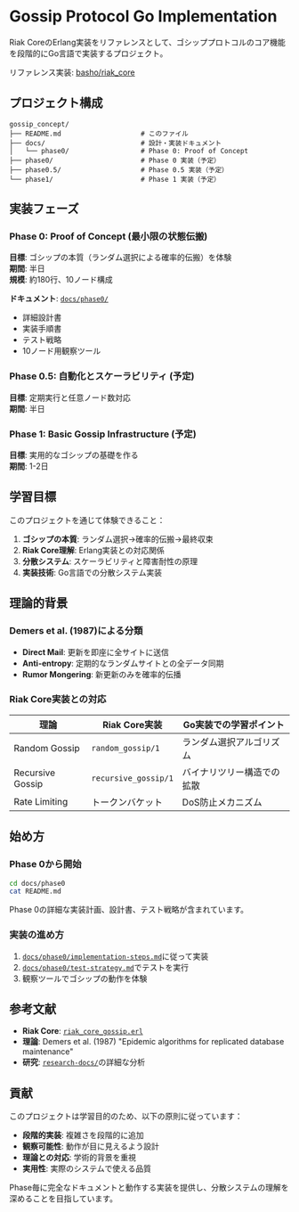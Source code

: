 # Gossip Protocol Go Implementation

Riak CoreのErlang実装をリファレンスとして、ゴシッププロトコルのコア機能を段階的にGo言語で実装するプロジェクト。

リファレンス実装: [basho/riak_core](https://github.com/basho/riak_core)

## プロジェクト構成

```
gossip_concept/
├── README.md                    # このファイル
├── docs/                        # 設計・実装ドキュメント
│   └── phase0/                  # Phase 0: Proof of Concept
├── phase0/                      # Phase 0 実装（予定）
├── phase0.5/                    # Phase 0.5 実装（予定）
└── phase1/                      # Phase 1 実装（予定）
```

## 実装フェーズ

### Phase 0: Proof of Concept (最小限の状態伝搬)
**目標**: ゴシップの本質（ランダム選択による確率的伝搬）を体験  
**期間**: 半日  
**規模**: 約180行、10ノード構成  

**ドキュメント**: [`docs/phase0/`](./docs/phase0/)
- 詳細設計書
- 実装手順書  
- テスト戦略
- 10ノード用観察ツール

### Phase 0.5: 自動化とスケーラビリティ (予定)
**目標**: 定期実行と任意ノード数対応  
**期間**: 半日

### Phase 1: Basic Gossip Infrastructure (予定)  
**目標**: 実用的なゴシップの基礎を作る  
**期間**: 1-2日

## 学習目標

このプロジェクトを通じて体験できること：

1. **ゴシップの本質**: ランダム選択→確率的伝搬→最終収束
2. **Riak Core理解**: Erlang実装との対応関係
3. **分散システム**: スケーラビリティと障害耐性の原理
4. **実装技術**: Go言語での分散システム実装

## 理論的背景

### Demers et al. (1987)による分類
- **Direct Mail**: 更新を即座に全サイトに送信
- **Anti-entropy**: 定期的なランダムサイトとの全データ同期  
- **Rumor Mongering**: 新更新のみを確率的伝播

### Riak Core実装との対応
| 理論 | Riak Core実装 | Go実装での学習ポイント |
|------|---------------|----------------------|
| Random Gossip | `random_gossip/1` | ランダム選択アルゴリズム |
| Recursive Gossip | `recursive_gossip/1` | バイナリツリー構造での拡散 |
| Rate Limiting | トークンバケット | DoS防止メカニズム |

## 始め方

### Phase 0から開始
```bash
cd docs/phase0
cat README.md
```

Phase 0の詳細な実装計画、設計書、テスト戦略が含まれています。

### 実装の進め方
1. [`docs/phase0/implementation-steps.md`](./docs/phase0/implementation-steps.md)に従って実装
2. [`docs/phase0/test-strategy.md`](./docs/phase0/test-strategy.md)でテストを実行
3. 観察ツールでゴシップの動作を体験

## 参考文献

- **Riak Core**: [`riak_core_gossip.erl`](../../src/riak_core_gossip.erl)
- **理論**: Demers et al. (1987) "Epidemic algorithms for replicated database maintenance"
- **研究**: [`research-docs/`](../../research-docs/)の詳細な分析

## 貢献

このプロジェクトは学習目的のため、以下の原則に従っています：

- **段階的実装**: 複雑さを段階的に追加
- **観察可能性**: 動作が目に見えるよう設計  
- **理論との対応**: 学術的背景を重視
- **実用性**: 実際のシステムで使える品質

Phase毎に完全なドキュメントと動作する実装を提供し、分散システムの理解を深めることを目指しています。
